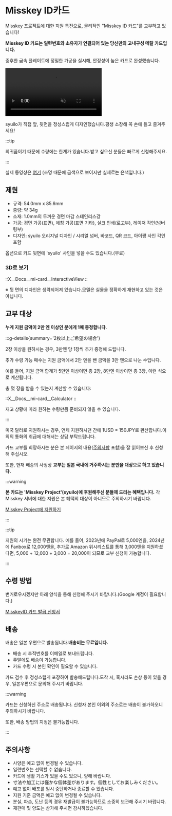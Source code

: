 # Misskey ID카드

Misskey 프로젝트에 대한 지원 특전으로, 물리적인 "Misskey ID 카드"를 교부하고 있습니다!

**Misskey ID 카드는 일련번호와 소유자가 연결되어 있는 당신만의 고내구성 메탈 카드입니다.**

중후한 금속 플레이트에 정밀한 가공을 실시해, 안정성이 높은 카드로 완성했습니다.

<video src="/video/mi-id-card-teaser.mp4" muted autoplay loop></video>

syuilo가 직접 앞, 뒷면을 정성스럽게 디자인했습니다.평생 소장해 꼭 손에 들고 즐겨주세요!

:::tip

희귀품이기 때문에 수량에는 한계가 있습니다.받고 싶으신 분들은 빠르게 신청해주세요.

:::

실제 동영상은 [여기](https://www.youtube.com/shorts/AdzzwxEa-WE) (조명 때문에 금색으로 보이지만 실제로는 은색입니다.)

## 제원

- 규격: 54.0mm x 85.6mm
- 중량: 약 34g
- 소재: 1.0mm의 두꺼운 경면 마감 스테인리스강
- 가공: 경면 가공(표면), 에칭 가공(표면 기타), 실크 인쇄(로고부), 레이저 각인(넘버링부)
- 디자인: syuilo 오리지널 디자인 / 시리얼 넘버, 바코드, QR 코드, 아이짱 사인 각인 포함

옵션으로 카드 뒷면에 'syuilo' 사인을 넣을 수도 있습니다.(무료)

### 3D로 보기

::X__Docs__mi-card__InteractiveView
::

※ 뒷 면의 디자인은 생략되어져 있습니다.모델은 실물을 정확하게 재현하고 있는 것은 아닙니다.

## 교부 대상

**누계 지원 금액이 2만 엔 이상인 분에게 1매 증정합니다.**

:::g-details{summary='2枚以上ご希望の場合'}

2장 이상을 원하시는 경우, 3만엔 당 1장씩 추가 증정해 드립니다.

추가 수령 가능 매수는 지원 금액에서 2만 엔을 뺀 금액을 3만 엔으로 나눈 수입니다.

예를 들어, 지원 금액 합계가 5만엔 이상이면 총 2장, 8만엔 이상이면 총 3장, 이런 식으로 계산됩니다.

총 몇 장을 받을 수 있는지 계산할 수 있습니다:

::X__Docs__mi-card__Calculator
::

재고 상황에 따라 원하는 수량만큼 준비되지 않을 수 있습니다.

:::

미국 달러로 지원하시는 경우, 언제 지원하시던 간에 1USD = 150JPY로 환산합니다.이외의 통화의 취급에 대해서는 상담 부탁드립니다.

카드 교부를 희망하시는 분은 본 페이지의 내용([주의사항](#주의사항) 포함)을 잘 읽어보신 후 신청해 주십시오.

또한, 현재 배송의 사정상 **교부는 일본 국내에 거주하시는 분만을 대상으로 하고 있습니다.**

:::warning

**본 카드는 'Misskey Project'(syuilo)에 후원해주신 분들께 드리는 혜택입니다.**
각 Misskey 서버에 대한 지원은 본 혜택의 대상이 아니므로 주의하시기 바랍니다.

[Misskey Project에 지원하기](/docs/donate)

:::

:::tip

지원의 시기는 완전 무관합니다.
예를 들어, 2023년에 PayPal로 5,000엔을, 2024년에 Fanbox로 12,000엔을, 추가로 Amazon 위시리스트를 통해 3,000엔을 지원하셨다면, 5,000 + 12,000 + 3,000 = 20,000이 되므로 교부 신청이 가능합니다.

:::

## 수령 방법

번거로우시겠지만 아래 양식을 통해 신청해 주시기 바랍니다.(Google 계정이 필요합니다.)

[MisskeyID 카드 발급 신청서](https://forms.gle/3EcRw21nUcGqGVk68)

## 배송

배송은 일본 우편으로 발송됩니다.**배송비는 무료입니다.**

- 배송 시 추적번호를 이메일로 보내드립니다.
- 주말에도 배송이 가능합니다.
- 카드 수령 시 본인 확인이 필요할 수 있습니다.

카드 검수 후 정성스럽게 포장하여 발송해드립니다.도착 시, 혹시라도 손상 등이 있을 경우, 일본우편으로 문의해 주시기 바랍니다.

:::warning

카드는 신청하신 주소로 배송됩니다.
신청자 본인 이외의 주소로는 배송이 불가하오니 주의하시기 바랍니다.

또한, 배송 방법의 지정은 불가능합니다.

:::

## 주의사항

- 사양은 예고 없이 변경될 수 있습니다.
- 일련번호는 선택할 수 없습니다.
- 카드에 생활 기스가 있을 수도 있으니, 양해 바랍니다.
- 寸法や加工には僅かな個体差があります。個性としてお楽しみください。
- 예고 없이 배포를 일시 중단하거나 종료할 수 있습니다.
- 지원 기준 금액은 예고 없이 변경될 수 있습니다.
- 분실, 파손, 도난 등의 경우 재발급이 불가능하므로 소중히 보관해 주시기 바랍니다.
- 재판매 및 양도는 삼가해 주시면 감사하겠습니다.
